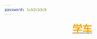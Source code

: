 ```yaml
---
password: 1cb2cb3cb
---
```



[<center> <font size="6" font face="仿宋" font color=orange>**学车**</font></center>](学车.md)  